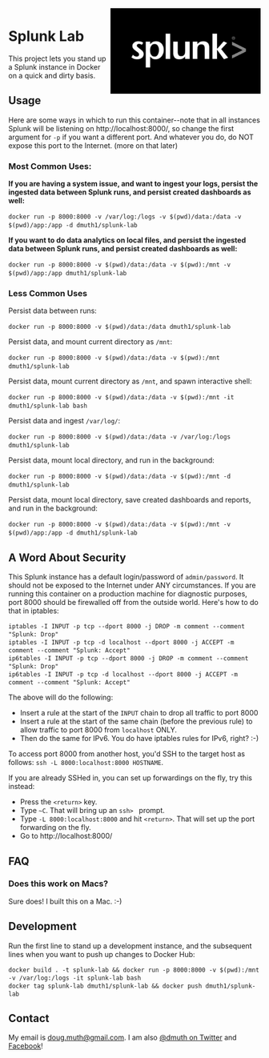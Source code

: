 
<img src="img/splunk-logo.jpg" width="300" align="right" />

# Splunk Lab

This project lets you stand up a Splunk instance in Docker on a quick and dirty basis.


## Usage

Here are some ways in which to run this container--note that in all instances Splunk will
be listening on http://localhost:8000/, so change the first argument for `-p` if you want
a different port.  And whatever you do, do NOT expose this port to the Internet. (more on that later)

### Most Common Uses:

**If you are having a system issue, and want to ingest your logs, persist the ingested data between Splunk runs, and persist 
created dashboards as well:**

`docker run -p 8000:8000 -v /var/log:/logs -v $(pwd)/data:/data -v $(pwd)/app:/app -d dmuth1/splunk-lab`

**If you want to do data analytics on local files, and persist the ingested data between Splunk runs, and
persist created dashboards as well:**

`docker run -p 8000:8000 -v $(pwd)/data:/data -v $(pwd):/mnt -v $(pwd)/app:/app dmuth1/splunk-lab`


### Less Common Uses

Persist data between runs:

`docker run -p 8000:8000 -v $(pwd)/data:/data dmuth1/splunk-lab`

Persist data, and mount current directory as `/mnt`:

`docker run -p 8000:8000 -v $(pwd)/data:/data -v $(pwd):/mnt dmuth1/splunk-lab`

Persist data, mount current directory as `/mnt`, and spawn interactive shell:

`docker run -p 8000:8000 -v $(pwd)/data:/data -v $(pwd):/mnt -it dmuth1/splunk-lab bash`

Persist data and ingest `/var/log/`:

`docker run -p 8000:8000 -v $(pwd)/data:/data -v /var/log:/logs dmuth1/splunk-lab`

Persist data, mount local directory, and run in the background:

`docker run -p 8000:8000 -v $(pwd)/data:/data -v $(pwd):/mnt -d dmuth1/splunk-lab`

Persist data, mount local directory, save created dashboards and reports, and run in the background:

`docker run -p 8000:8000 -v $(pwd)/data:/data -v $(pwd):/mnt -v $(pwd)/app:/app -d dmuth1/splunk-lab`


## A Word About Security

This Splunk instance has a default login/password of `admin/password`.  It should not be exposed
to the Internet under ANY circumstances.  If you are running this container on a production machine
for diagnostic purposes, port 8000 should be firewalled off from the outside world.  Here's how to do 
that in iptables:

```
iptables -I INPUT -p tcp --dport 8000 -j DROP -m comment --comment "Splunk: Drop"
iptables -I INPUT -p tcp -d localhost --dport 8000 -j ACCEPT -m comment --comment "Splunk: Accept"
ip6tables -I INPUT -p tcp --dport 8000 -j DROP -m comment --comment "Splunk: Drop"
ip6tables -I INPUT -p tcp -d localhost --dport 8000 -j ACCEPT -m comment --comment "Splunk: Accept"
```

The above will do the following:

- Insert a rule at the start of the `INPUT` chain to drop all traffic to port 8000
- Insert a rule at the start of the same chain (before the previous rule) to allow traffic to port 8000 from `localhost` ONLY.
- Then do the same for IPv6.  You do have iptables rules for IPv6, right? :-)


To access port 8000 from another host, you'd SSH to the target host as follows:
`ssh -L 8000:localhost:8000 HOSTNAME`.

If you are already SSHed in, you can set up forwardings on the fly, try this instead:
- Press the `<return>` key.
- Type `~C`.  That will bring up an `ssh> ` prompt.
- Type `-L 8000:localhost:8000` and hit `<return>`.  That will set up the port forwarding on the fly.
- Go to http://localhost:8000/

## FAQ

### Does this work on Macs?

Sure does!  I built this on a Mac. :-)



## Development

Run the first line to stand up a development instance, and the subsequent 
lines when you want to push up changes to Docker Hub:

```
docker build . -t splunk-lab && docker run -p 8000:8000 -v $(pwd):/mnt -v /var/log:/logs -it splunk-lab bash
docker tag splunk-lab dmuth1/splunk-lab && docker push dmuth1/splunk-lab
```


## Contact

My email is doug.muth@gmail.com.  I am also <a href="http://twitter.com/dmuth">@dmuth on Twitter</a> 
and <a href="http://facebook.com/dmuth">Facebook</a>!






